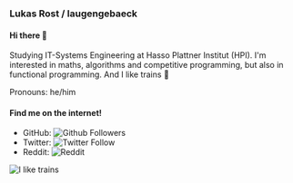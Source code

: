 ### Lukas Rost / laugengebaeck
#### Hi there 👋
Studying IT-Systems Engineering at Hasso Plattner Institut (HPI). I'm interested in maths, algorithms and competitive programming, but also in functional programming. And I like trains :train2:

Pronouns: he/him

#### Find me on the internet!
* GitHub: ![Github Followers](https://img.shields.io/github/followers/laugengebaeck?style=social)
* Twitter: ![Twitter Follow](https://img.shields.io/twitter/follow/_laugengebaeck?style=social)
* Reddit: ![Reddit](https://img.shields.io/reddit/user-karma/combined/laugengebaeck42?style=social)

![I like trains](https://media1.tenor.com/images/84506fe5994759bbe499d124efb21e95/tenor.gif?itemid=4905803)

<!--
**laugengebaeck/laugengebaeck** is a ✨ _special_ ✨ repository because its `README.md` (this file) appears on your GitHub profile.

Here are some ideas to get you started:

- 🔭 I’m currently working on ...
- 🌱 I’m currently learning ...
- 👯 I’m looking to collaborate on ...
- 🤔 I’m looking for help with ...
- 💬 Ask me about ...
- 📫 How to reach me: ...
- 😄 Pronouns: ...
- ⚡ Fun fact: ...
-->

